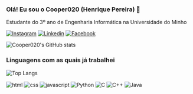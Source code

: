 ### Olá! Eu sou o Cooper020 (Henrique Pereira) 👋

Estudante do 3º ano de Engenharia Informática na Universidade do Minho

[![Instagram](https://img.shields.io/badge/Instagram-E4405F?style=for-the-badge&logo=instagram&logoColor=white)](https://www.instagram.com/henrique20_pereira/)
[![Linkedin](https://img.shields.io/badge/LinkedIn-0077B5?style=for-the-badge&logo=linkedin&logoColor=white)](https://www.linkedin.com/in/henrique-pereira-1938a5260/)
[![Facebook](https://img.shields.io/badge/Facebook-1877F2?style=for-the-badge&logo=facebook&logoColor=white)](https://www.facebook.com/profile.php?id=100009142659412)


![Cooper020's GitHub stats](https://github-readme-stats.vercel.app/api?username=cooper020&show_icons=true&theme=tokyonight)

### Linguagens com as quais já trabalhei
![Top Langs](https://github-readme-stats.vercel.app/api/top-langs/?username=cooper020&langs_count=8)


<div style="display: inline_block">
    <img align="center" alt="html" src="https://img.shields.io/badge/HTML-239120?style=for-the-badge&logo=html5&logoColor=white">
    <img align="center" alt="css" src="https://img.shields.io/badge/CSS-239120?&style=for-the-badge&logo=css3&logoColor=white">
    <img align="center" alt="javascript" src="https://img.shields.io/badge/JavaScript-F7DF1E?style=for-the-badge&logo=javascript&logoColor=black">
    <img align="center" alt="Python" src="https://img.shields.io/badge/Python-14354C?style=for-the-badge&logo=python&logoColor=white">
    <img align="center" alt="C" src="https://img.shields.io/badge/C-00599C?style=for-the-badge&logo=c&logoColor=white">
    <img align="center" alt="C++" src="https://img.shields.io/badge/C%2B%2B-00599C?style=for-the-badge&logo=c%2B%2B&logoColor=white">
    <img align="center" alt="Java" src="https://img.shields.io/badge/Java-ED8B00?style=for-the-badge&logo=openjdk&logoColor=white">

</div>
